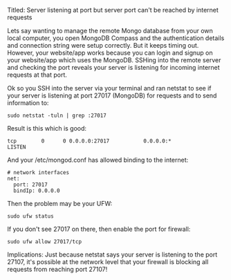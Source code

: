Titled: Server listening at port but server port can't be reached by internet requests

Lets say wanting to manage the remote Mongo database from your own local computer, you open MongoDB Compass and the authentication details and connection string were setup correctly. But it keeps timing out. However, your website/app works because you can login and signup on your website/app which uses the MongoDB. SSHing into the remote server and checking the port reveals your server is listening for incoming internet requests at that port.

Ok so you SSH into the server via your terminal and ran netstat to see if your server is listening at port 27017 (MongoDB) for requests and to send information to:
```
sudo netstat -tuln | grep :27017
```

Result is this which is good:
```
tcp        0      0 0.0.0.0:27017           0.0.0.0:*               LISTEN
```

And your /etc/mongod.conf has allowed binding to the internet:
```
# network interfaces
net:
  port: 27017
  bindIp: 0.0.0.0
```

Then the problem may be your UFW:
```
sudo ufw status
```

If you don't see 27017 on there, then enable the port for firewall:
```
sudo ufw allow 27017/tcp
```

Implications: Just because netstat says your server is listening to the port 27107, it's possible at the network level that your firewall is blocking all requests from reaching port 27107!